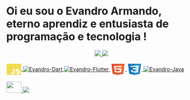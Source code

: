# Oi eu sou o Evandro Armando, eterno aprendiz e entusiasta de programação e tecnologia !


<div align="center">
  <a href="https://github.com/EvandroArmando">
  <img height="180em" src="https://github-readme-stats.vercel.app/api?username=EvandroArmando&show_icons=true&theme=dracula&include_all_commits=true&count_private=true"/>
  <img height="180em" src="https://github-readme-stats.vercel.app/api/top-langs/?username=EvandroArmando&layout=compact&langs_count=7&theme=dracula"/>
</div>


<div style="display: inline_block"><br>
  <img align="center" alt="Evandro-Js" height="30" width="40" src="https://raw.githubusercontent.com/devicons/devicon/master/icons/javascript/javascript-plain.svg">
  <img align="center" alt="Evandro-Dart" height="30" width="40" src="https://cdn.jsdelivr.net/gh/devicons/devicon/icons/dart/dart-original.svg">
  <img align="center" alt="Evandro-Flutter" height="30" width="40" src="https://cdn.jsdelivr.net/gh/devicons/devicon/icons/flutter/flutter-original.svg">
  <img align="center" alt="Evandro-HTML" height="30" width="40" src="https://raw.githubusercontent.com/devicons/devicon/master/icons/html5/html5-original.svg">
  <img align="center" alt="Evandro-CSS" height="30" width="40" src="https://raw.githubusercontent.com/devicons/devicon/master/icons/css3/css3-original.svg">
  <img align="center" alt="Evandro-Java" height="30" width="40" src="https://cdn.jsdelivr.net/gh/devicons/devicon/icons/java/java-original.svg">
</div>
<br>
<div>
<img   width="40" height="30" src="https://cdn.jsdelivr.net/gh/devicons/devicon/icons/photoshop/photoshop-plain.svg" />
<img  width="40" heigth="20" src="https://cdn.jsdelivr.net/gh/devicons/devicon/icons/nodejs/nodejs-original.svg" />


</div>
